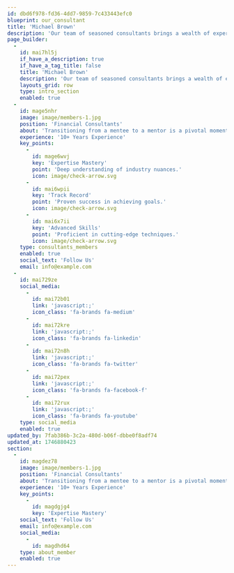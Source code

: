 ```yaml
---
id: dbd6f978-fd36-4dd7-9859-7c433443efc0
blueprint: our_consultant
title: 'Michael Brown'
description: 'Our team of seasoned consultants brings a wealth of experience across various industries. We specialize in providing strategic insights and tailored solutions to drive your business forward. From optimizing operations to enhancing market positioning, our experts are dedicated to delivering actionable results. With a commitment to excellence and innovation, we partner with you to achieve your goals. Trust us to navigate complexities and unlock new opportunities for your success.'
page_builder:
  -
    id: mai7hl5j
    if_have_a_description: true
    if_have_a_tag_title: false
    title: 'Michael Brown'
    description: 'Our team of seasoned consultants brings a wealth of experience across various industries. We specialize in providing strategic insights and tailored solutions to drive your business forward. From optimizing operations to enhancing market positioning, our experts are dedicated to delivering actionable results. With a commitment to excellence and innovation, we partner with you to achieve your goals. Trust us to navigate complexities and unlock new opportunities for your success.'
    layouts_grid: row
    type: intro_section
    enabled: true
  -
    id: mage5nhr
    image: image/members-1.jpg
    position: 'Financial Consultants'
    about: 'Transitioning from a mentee to a mentor is a pivotal moment in your professional journey, one that brings with it a unique blend of responsibility, opportunity, and personal growth. As someone who has once been guided and supported, stepping into the role of a mentor allows you to give back to the community and help shape the careers of others.'
    experience: '10+ Years Experience'
    key_points:
      -
        id: mage6wvj
        key: 'Expertise Mastery'
        point: 'Deep understanding of industry nuances.'
        icon: image/check-arrow.svg
      -
        id: mai6wpii
        key: 'Track Record'
        point: 'Proven success in achieving goals.'
        icon: image/check-arrow.svg
      -
        id: mai6x7ii
        key: 'Advanced Skills'
        point: 'Proficient in cutting-edge techniques.'
        icon: image/check-arrow.svg
    type: consultants_members
    enabled: true
    social_text: 'Follow Us'
    email: info@example.com
  -
    id: mai729ze
    social_media:
      -
        id: mai72b01
        link: 'javascript:;'
        icon_class: 'fa-brands fa-medium'
      -
        id: mai72kre
        link: 'javascript:;'
        icon_class: 'fa-brands fa-linkedin'
      -
        id: mai72n8h
        link: 'javascript:;'
        icon_class: 'fa-brands fa-twitter'
      -
        id: mai72pex
        link: 'javascript:;'
        icon_class: 'fa-brands fa-facebook-f'
      -
        id: mai72rux
        link: 'javascript:;'
        icon_class: 'fa-brands fa-youtube'
    type: social_media
    enabled: true
updated_by: 7fab386b-3c2a-480d-b06f-dbbe0f8adf74
updated_at: 1746880423
section:
  -
    id: magdez78
    image: image/members-1.jpg
    position: 'Financial Consultants'
    about: 'Transitioning from a mentee to a mentor is a pivotal moment in your professional journey, one that brings with it a unique blend of responsibility, opportunity, and personal growth. As someone who has once been guided and supported, stepping into the role of a mentor allows you to give back to the community and help shape the careers of others.'
    experience: '10+ Years Experience'
    key_points:
      -
        id: magdgjg4
        key: 'Expertise Mastery'
    social_text: 'Follow Us'
    email: info@example.com
    social_media:
      -
        id: magdhd64
    type: about_member
    enabled: true
---
```


